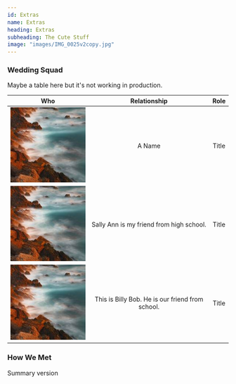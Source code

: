 ```yaml
---
id: Extras
name: Extras
heading: Extras
subheading: The Cute Stuff
image: "images/IMG_0025v2copy.jpg"
---
```


### Wedding Squad
Maybe a table here but it's not working in production. 

Who | Relationship | Role
:---: | :---: | :---:
<img src="images/coast.jpg"> | A Name | Title
<img src="images/coast.jpg"> | Sally Ann is my friend from high school. | Title
<img src="images/coast.jpg"> | This is Billy Bob. He is our friend from school. | Title

### How We Met
Summary version 
